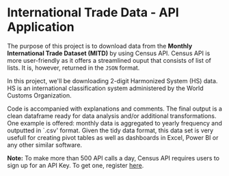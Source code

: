 # International Trade Data - API Application


The purpose of this project is to download data from the **Monthly International Trade Dataset (MITD)** by using Census API. Census API is more
user-friendly as it offers a streamlined ouput that consists of list of lists. It is, however, returned in the `JSON` format.

In this project, we'll be downloading 2-digit Harmonized System (HS) data. 
HS is an international classification system administered by the World Customs Organization.

Code is accompanied with explanations and comments. The final output is a clean dataframe ready for data analysis and/or additional transformations.
One example is offered: monthly data is aggregated to yearly frequency and outputted in `.csv' format. Given the tidy data format, this 
data set is very usefull for creating pivot tables as well as dashboards in Excel, Power BI or any other similar software.


**Note:** To make more than 500 API calls a day, Census API requires users to sign up for an API Key. 
To get one, register [here](http://api.census.gov/data/key_signup.html).


